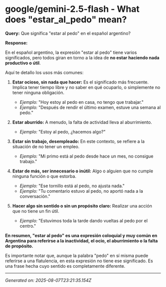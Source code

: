# google/gemini-2.5-flash - What does "estar_al_pedo" mean?

**Query:** Que significa "estar al pedo" en el español argentino?



**Response:**

En el español argentino, la expresión "estar al pedo" tiene varios significados, pero todos giran en torno a la idea de **no estar haciendo nada productivo o útil**.

Aquí te detallo los usos más comunes:

1.  **Estar ocioso, sin nada que hacer:** Es el significado más frecuente. Implica tener tiempo libre y no saber en qué ocuparlo, o simplemente no tener ninguna obligación.
    *   *Ejemplo:* "Hoy estoy al pedo en casa, no tengo que trabajar."
    *   *Ejemplo:* "Después de rendir el último examen, estuve una semana al pedo."

2.  **Estar aburrido:** A menudo, la falta de actividad lleva al aburrimiento.
    *   *Ejemplo:* "Estoy al pedo, ¿hacemos algo?"

3.  **Estar sin trabajo, desempleado:** En este contexto, se refiere a la situación de no tener un empleo.
    *   *Ejemplo:* "Mi primo está al pedo desde hace un mes, no consigue trabajo."

4.  **Estar de más, ser innecesario o inútil:** Algo o alguien que no cumple ninguna función o que estorba.
    *   *Ejemplo:* "Ese tornillo está al pedo, no ajusta nada."
    *   *Ejemplo:* "Tu comentario estuvo al pedo, no aportó nada a la conversación."

5.  **Hacer algo sin sentido o sin un propósito claro:** Realizar una acción que no tiene un fin útil.
    *   *Ejemplo:* "Estuvimos toda la tarde dando vueltas al pedo por el centro."

**En resumen, "estar al pedo" es una expresión coloquial y muy común en Argentina para referirse a la inactividad, el ocio, el aburrimiento o la falta de propósito.**

Es importante notar que, aunque la palabra "pedo" en sí misma puede referirse a una flatulencia, en esta expresión no tiene ese significado. Es una frase hecha cuyo sentido es completamente diferente.

---
*Generated on: 2025-08-07T23:21:35.154Z*
